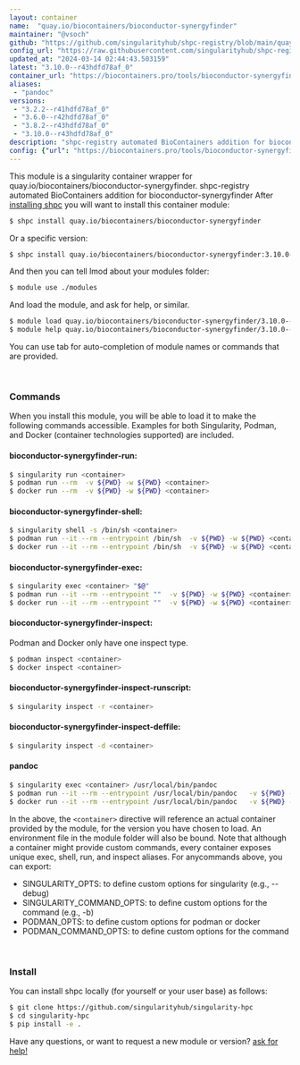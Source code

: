 ```yaml
---
layout: container
name:  "quay.io/biocontainers/bioconductor-synergyfinder"
maintainer: "@vsoch"
github: "https://github.com/singularityhub/shpc-registry/blob/main/quay.io/biocontainers/bioconductor-synergyfinder/container.yaml"
config_url: "https://raw.githubusercontent.com/singularityhub/shpc-registry/main/quay.io/biocontainers/bioconductor-synergyfinder/container.yaml"
updated_at: "2024-03-14 02:44:43.503159"
latest: "3.10.0--r43hdfd78af_0"
container_url: "https://biocontainers.pro/tools/bioconductor-synergyfinder"
aliases:
 - "pandoc"
versions:
 - "3.2.2--r41hdfd78af_0"
 - "3.6.0--r42hdfd78af_0"
 - "3.8.2--r43hdfd78af_0"
 - "3.10.0--r43hdfd78af_0"
description: "shpc-registry automated BioContainers addition for bioconductor-synergyfinder"
config: {"url": "https://biocontainers.pro/tools/bioconductor-synergyfinder", "maintainer": "@vsoch", "description": "shpc-registry automated BioContainers addition for bioconductor-synergyfinder", "latest": {"3.10.0--r43hdfd78af_0": "sha256:8c16a579527a8e1aed191bfb9221e68b3f1c4e0a1e891780a8bb92ae2d6589dd"}, "tags": {"3.2.2--r41hdfd78af_0": "sha256:438e38e7a30725aae92b1600d0f4685c6f5a6e8a91b20a83a761d7a8495d69ad", "3.6.0--r42hdfd78af_0": "sha256:aeb5efc8ab61be3ec06d34ecbab9e4b05f2c4afb3f260ad020cc9be65efc2380", "3.8.2--r43hdfd78af_0": "sha256:899bfae152d3e7df8f95759988c1d404e1b727ffd8051dcae135ff888a0aeb0b", "3.10.0--r43hdfd78af_0": "sha256:8c16a579527a8e1aed191bfb9221e68b3f1c4e0a1e891780a8bb92ae2d6589dd"}, "docker": "quay.io/biocontainers/bioconductor-synergyfinder", "aliases": {"pandoc": "/usr/local/bin/pandoc"}}
---
```


This module is a singularity container wrapper for quay.io/biocontainers/bioconductor-synergyfinder.
shpc-registry automated BioContainers addition for bioconductor-synergyfinder
After [installing shpc](#install) you will want to install this container module:


```bash
$ shpc install quay.io/biocontainers/bioconductor-synergyfinder
```

Or a specific version:

```bash
$ shpc install quay.io/biocontainers/bioconductor-synergyfinder:3.10.0--r43hdfd78af_0
```

And then you can tell lmod about your modules folder:

```bash
$ module use ./modules
```

And load the module, and ask for help, or similar.

```bash
$ module load quay.io/biocontainers/bioconductor-synergyfinder/3.10.0--r43hdfd78af_0
$ module help quay.io/biocontainers/bioconductor-synergyfinder/3.10.0--r43hdfd78af_0
```

You can use tab for auto-completion of module names or commands that are provided.

<br>

### Commands

When you install this module, you will be able to load it to make the following commands accessible.
Examples for both Singularity, Podman, and Docker (container technologies supported) are included.

#### bioconductor-synergyfinder-run:

```bash
$ singularity run <container>
$ podman run --rm  -v ${PWD} -w ${PWD} <container>
$ docker run --rm  -v ${PWD} -w ${PWD} <container>
```

#### bioconductor-synergyfinder-shell:

```bash
$ singularity shell -s /bin/sh <container>
$ podman run --it --rm --entrypoint /bin/sh  -v ${PWD} -w ${PWD} <container>
$ docker run --it --rm --entrypoint /bin/sh  -v ${PWD} -w ${PWD} <container>
```

#### bioconductor-synergyfinder-exec:

```bash
$ singularity exec <container> "$@"
$ podman run --it --rm --entrypoint ""  -v ${PWD} -w ${PWD} <container> "$@"
$ docker run --it --rm --entrypoint ""  -v ${PWD} -w ${PWD} <container> "$@"
```

#### bioconductor-synergyfinder-inspect:

Podman and Docker only have one inspect type.

```bash
$ podman inspect <container>
$ docker inspect <container>
```

#### bioconductor-synergyfinder-inspect-runscript:

```bash
$ singularity inspect -r <container>
```

#### bioconductor-synergyfinder-inspect-deffile:

```bash
$ singularity inspect -d <container>
```


#### pandoc

```bash
$ singularity exec <container> /usr/local/bin/pandoc
$ podman run --it --rm --entrypoint /usr/local/bin/pandoc   -v ${PWD} -w ${PWD} <container> -c " $@"
$ docker run --it --rm --entrypoint /usr/local/bin/pandoc   -v ${PWD} -w ${PWD} <container> -c " $@"
```



In the above, the `<container>` directive will reference an actual container provided
by the module, for the version you have chosen to load. An environment file in the
module folder will also be bound. Note that although a container
might provide custom commands, every container exposes unique exec, shell, run, and
inspect aliases. For anycommands above, you can export:

 - SINGULARITY_OPTS: to define custom options for singularity (e.g., --debug)
 - SINGULARITY_COMMAND_OPTS: to define custom options for the command (e.g., -b)
 - PODMAN_OPTS: to define custom options for podman or docker
 - PODMAN_COMMAND_OPTS: to define custom options for the command

<br>

### Install

You can install shpc locally (for yourself or your user base) as follows:

```bash
$ git clone https://github.com/singularityhub/singularity-hpc
$ cd singularity-hpc
$ pip install -e .
```

Have any questions, or want to request a new module or version? [ask for help!](https://github.com/singularityhub/singularity-hpc/issues)